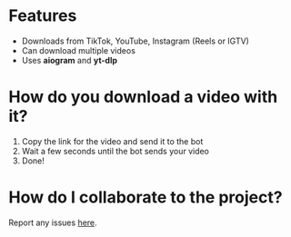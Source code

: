 # Features
- Downloads from TikTok, YouTube, Instagram (Reels or IGTV)
- Can download multiple videos
- Uses **aiogram** and **yt-dlp**
# How do you download a video with it?
1. Copy the link for the video and send it to the bot
2. Wait a few seconds until the bot sends your video
3. Done!
# How do I collaborate to the project?
Report any issues [here](https://github.com/coffee100percnt/lightdownloader/issues).